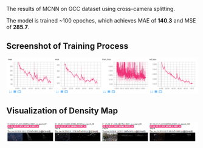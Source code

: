 The results of MCNN on GCC dataset using cross-camera splitting.

The model is trained ~100 epoches, which achieves MAE of **140.3** and MSE of **285.7**. 

## Screenshot of Training Process

![Detialed infomation during the traning phase.](./img1.png "quantitative-results")

## Visualization of Density Map

![Detialed infomation during the traning phase.](./img2.png "visualization")